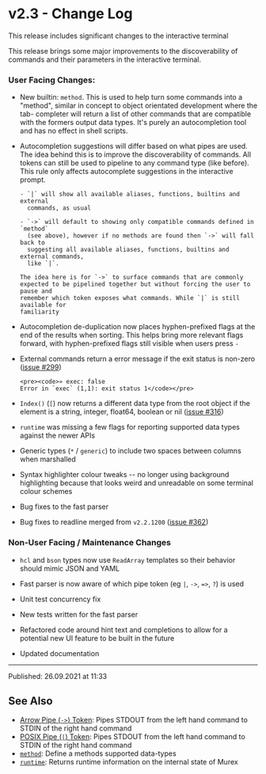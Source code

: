 # v2.3 - Change Log

This release includes significant changes to the interactive terminal

This release brings some major improvements to the discoverability of commands
and their parameters in the interactive terminal.

### User Facing Changes:

* New builtin: `method`. This is used to help turn some commands into a
  "method", similar in concept to object orientated development where the tab-
  completer will return a list of other commands that are compatible with the
  formers output data types. It's purely an autocompletion tool and has no
  effect in shell scripts.

* Autocompletion suggestions will differ based on what pipes are used. The idea
  behind this is to improve the discoverability of commands. All tokens can
  still be used to pipeline to any command type (like before). This rule only
  affects autocomplete suggestions in the interactive prompt.

      - `|` will show all available aliases, functions, builtins and external
        commands, as usual

      - `->` will default to showing only compatible commands defined in `method`
        (see above), however if no methods are found then `->` will fall back to
        suggesting all available aliases, functions, builtins and external commands,
        like `|`.
    
      The idea here is for `->` to surface commands that are commonly
      expected to be pipelined together but without forcing the user to pause and
      remember which token exposes what commands. While `|` is still available for
      familiarity

* Autocompletion de-duplication now places hyphen-prefixed flags at the end of
  the results when sorting. This helps bring more relevant flags forward, with
  hyphen-prefixed flags still visible when users press `-`

* External commands return a error message if the exit status is non-zero
  ([issue #299](https://github.com/lmorg/murex/issues/299))
  
      <pre><code>» exec: false
      Error in `exec` (1,1): exit status 1</code></pre>

* `Index()` (`[`) now returns a different data type from the root object if the
  element is a string, integer, float64, boolean or nil ([issue #316](https://github.com/lmorg/murex/issues/316))

* `runtime` was missing a few flags for reporting supported data types against
  the newer APIs

* Generic types (`*` / `generic`) to include two spaces between columns when
  marshalled

* Syntax highlighter colour tweaks -- no longer using background highlighting
  because that looks weird and unreadable on some terminal colour schemes

* Bug fixes to the fast parser

* Bug fixes to readline merged from `v2.2.1200` ([issue #362](https://github.com/lmorg/murex/issues/362))

### Non-User Facing / Maintenance Changes

* `hcl` and `bson` types now use `ReadArray` templates so their behavior should
  mimic JSON and YAML

* Fast parser is now aware of which pipe token (eg `|`, `->`, `=>`, `?`) is used

* Unit test concurrency fix

* New tests written for the fast parser

* Refactored code around hint text and completions to allow for a potential new
  UI feature to be built in the future

* Updated documentation

<hr>

Published: 26.09.2021 at 11:33

## See Also

* [Arrow Pipe (`->`) Token](../parser/pipe-arrow.md):
  Pipes STDOUT from the left hand command to STDIN of the right hand command
* [POSIX Pipe (`|`) Token](../parser/pipe-posix.md):
  Pipes STDOUT from the left hand command to STDIN of the right hand command
* [`method`](../commands/method.md):
  Define a methods supported data-types
* [`runtime`](../commands/runtime.md):
  Returns runtime information on the internal state of Murex